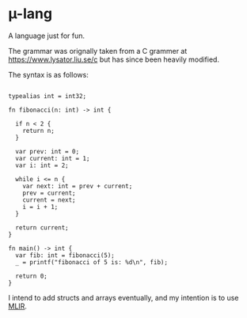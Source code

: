 # µ-lang

A language just for fun.

The grammar was orignally taken from a C grammer at https://www.lysator.liu.se/c but has since been heavily modified.

The syntax is as follows:

```mu

typealias int = int32;

fn fibonacci(n: int) -> int {

  if n < 2 {
    return n;
  }

  var prev: int = 0;
  var current: int = 1;
  var i: int = 2;

  while i <= n {
    var next: int = prev + current;
    prev = current;
    current = next;
    i = i + 1;
  }

  return current;
}

fn main() -> int {
  var fib: int = fibonacci(5);
  _ = printf("fibonacci of 5 is: %d\n", fib);

  return 0;
}
```

I intend to add structs and arrays eventually, and my intention is to use [MLIR](https://mlir.llvm.org).



